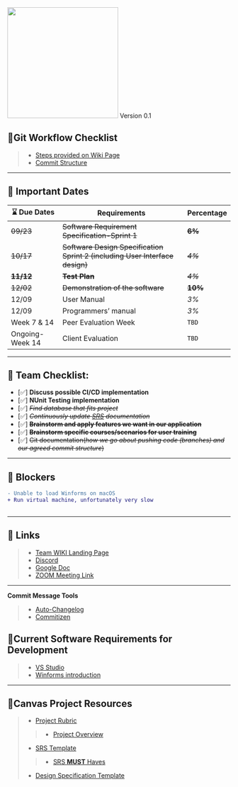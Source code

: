 <img src="https://octodex.github.com/images/stormtroopocat.jpg" width="250">
Version 0.1

## 🤚Git Workflow Checklist

> + [Steps provided on Wiki Page](https://github.com/Project-PICK/Project-PICK/wiki/Git-Commit-Workflow)
> + [Commit Structure](https://github.com/Project-PICK/Project-PICK/wiki/Git-Commit-Structure)
***

## 🏁 Important Dates

| 	⌛ Due Dates | Requirements | Percentage |
| ------ | ----------- |-------- |
| ~~09/23~~   | ~~Software Requirement Specification-Sprint 1~~ |~~**6%**~~ |
| ~~10/17~~ | ~~Software Design Specification Sprint 2 (including User Interface design)~~ |~~*4%*~~ |
|~~**11/12**~~    | ~~**Test Plan**~~ |~~*4%*~~ |
|~~12/02~~    | ~~Demonstration of the software~~  |~~**10%**~~|
|12/09  | User Manual |*3%*|
| 12/09    | Programmers’ manual |*3%* |
| Week 7 & 14| Peer Evaluation Week |`TBD`|
| Ongoing- Week 14 | Client Evaluation  |`TBD`|
***



## 📑 Team Checklist:
- [✅] **Discuss possible CI/CD implementation**
- [✅] **NUnit Testing implementation**
- [✅] ~~*Find database that fits project*~~
- [✅] ~~*Continuously update [SRS](https://docs.google.com/document/d/1lbW62LPh84QcCzgn3-WpvVLJhuLZc-Fj-svnL28oMaM/edit) documentation*~~
- [✅] ~~**Brainstorm and apply features we want in our application**~~
- [✅] ~~**Brainstorm specific courses/scenarios for user training**~~
- [✅] ~~Git documentation(*how we go about pushing code (branches) and our agreed commit structure*)~~

***
## 🚦 Blockers
 
```diff
- Unable to load Winforms on macOS
+ Run virtual machine, unfortunately very slow
  
```
***

## 🔖 Links
>  + [Team WIKI Landing Page](https://github.com/Project-PICK/Project-PICK/wiki)
>  + [Discord](https://discord.gg/NJmaeD)
>  + [Google Doc](https://docs.google.com/document/d/1lbW62LPh84QcCzgn3-WpvVLJhuLZc-Fj-svnL28oMaM/edit)
>  + [ZOOM Meeting Link](https://humboldtstate.zoom.us/j/7200172984)
***
 **Commit Message Tools**
>  - [Auto-Changelog](https://www.npmjs.com/package/auto-changelog)
>  - [Commitizen](https://www.npmjs.com/package/commitizen)



## 🗿Current Software Requirements for Development
> + [VS Studio](https://visualstudio.microsoft.com/)
> + [Winforms introduction](https://www.youtube.com/watch?v=Oxg6ciIcO3U)
***

## 🧞Canvas Project Resources

> + [Project Rubric](https://canvas.humboldt.edu/courses/46023/files/2190442?module_item_id=822639)
>> + [Project Overview](https://canvas.humboldt.edu/courses/46023/pages/project-overview?module_item_id=740402)
> + [SRS Template](https://canvas.humboldt.edu/courses/46023/files/2042318?module_item_id=740405)
>> + [SRS **MUST** Haves](https://canvas.humboldt.edu/courses/46023/pages/srs-must-haves?module_item_id=740406)
> + [Design Specification Template](http://www.cs.iit.edu/~oaldawud/CS487/project/software_design_specification.htm) 

